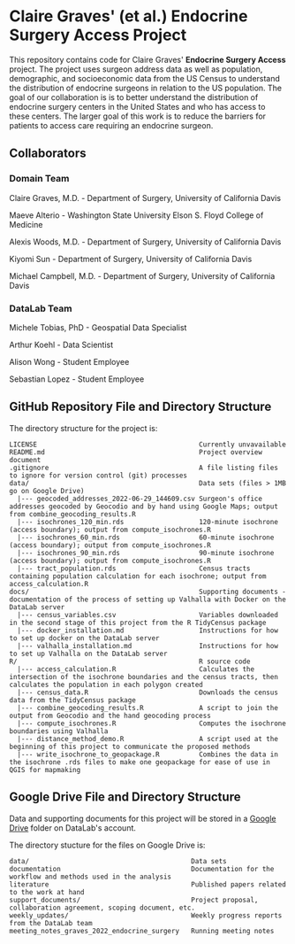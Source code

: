 <!--
DataLab Project Template

Replace allcaps text with your project details. PROJECT_NAME should be your
project's short name.

In the listing of directories, delete anything that isn't relevant to your
project.
-->

# Claire Graves' (et al.) Endocrine Surgery Access Project

This repository contains code for Claire Graves' **Endocrine Surgery Access** project. The
project uses surgeon address data as well as population, demographic, and socioeconomic data from the US Census to understand the distribution of endocrine surgeons in relation to the US population. The goal of our collaboration is is to better understand the distribution of endocrine surgery centers in the United States and who has access to these centers.  The larger goal of this work is to reduce the barriers for patients to access care requiring an endocrine surgeon.

## Collaborators

### Domain Team

Claire Graves, M.D. - Department of Surgery, University of California Davis

Maeve Alterio - Washington State University Elson S. Floyd College of Medicine

Alexis Woods, M.D. - Department of Surgery, University of California Davis

Kiyomi Sun - Department of Surgery, University of California Davis

Michael Campbell, M.D. - Department of Surgery, University of California Davis


### DataLab Team

Michele Tobias, PhD - Geospatial Data Specialist 

Arthur Koehl - Data Scientist

Alison Wong - Student Employee

Sebastian Lopez - Student Employee


## GitHub Repository File and Directory Structure

The directory structure for the project is:

```
LICENSE                                         Currently unvavailable
README.md                                       Project overview document
.gitignore                                      A file listing files to ignore for version control (git) processes
data/                                           Data sets (files > 1MB go on Google Drive)
  |--- geocoded_addresses_2022-06-29_144609.csv Surgeon's office addresses geocoded by Geocodio and by hand using Google Maps; output from combine_geocoding_results.R
  |--- isochrones_120_min.rds                   120-minute isochrone (access boundary); output from compute_isochrones.R
  |--- isochrones_60_min.rds                    60-minute isochrone (access boundary); output from compute_isochrones.R
  |--- isochrones_90_min.rds                    90-minute isochrone (access boundary); output from compute_isochrones.R
  |--- tract_population.rds                     Census tracts containing population calculation for each isochrone; output from access_calculation.R
docs/                                           Supporting documents - documentation of the process of setting up Valhalla with Docker on the DataLab server
  |--- census_variables.csv                     Variables downloaded in the second stage of this project from the R TidyCensus package
  |--- docker_installation.md                   Instructions for how to set up docker on the DataLab server
  |--- valhalla_installation.md                 Instructions for how to set up Valhalla on the DataLab server
R/                                              R source code
  |--- access_calculation.R                     Calculates the intersection of the isochrone boundaries and the census tracts, then calculates the population in each polygon created
  |--- census_data.R                            Downloads the census data from the TidyCensus package
  |--- combine_geocoding_results.R              A script to join the output from Geocodio and the hand geocoding process
  |--- compute_isochrones.R                     Computes the isochrone boundaries using Valhalla
  |--- distance_method_demo.R                   A script used at the beginning of this project to communicate the proposed methods
  |--- write_isochrone_to_geopackage.R          Combines the data in the isochrone .rds files to make one geopackage for ease of use in QGIS for mapmaking
```

<!--
The files in the `data/` directory are:

```

```
-->


## Google Drive File and Directory Structure

Data and supporting documents for this project will be stored in a [Google Drive](https://drive.google.com/drive/u/1/folders/1POVnOPgrcC_XViM0zDdMv2O-9B8ixRGT) folder on DataLab's account.

The directory stucture for the files on Google Drive is:

```
data/                                         Data sets
documentation                                 Documentation for the workflow and methods used in the analysis
literature                                    Published papers related to the work at hand
support_documents/                            Project proposal, collaboration agreement, scoping document, etc.
weekly_updates/                               Weekly progress reports from the DataLab team
meeting_notes_graves_2022_endocrine_surgery   Running meeting notes

```
